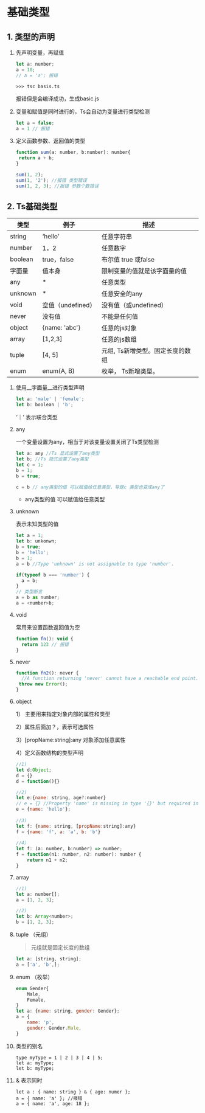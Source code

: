 # 基础类型

## 1. 类型的声明

1. 先声明变量，再赋值

   ```javascript
   let a: number;
   a = 10;
   // a = 'a'; 报错
   ```

   ```javascrip
   >>> tsc basis.ts
   ```

   报错但是会编译成功，生成basic.js

2. 变量和赋值是同时进行的，Ts会自动为变量进行类型检测

   ```javascript
   let a = false;
   a = 1 // 报错
   ```

3. 定义函数参数、返回值的类型

   ```javascript
   function sum(a: number, b:number): number{
   	return a + b;
   }
   
   sum(1, 2);
   sum(1, '2'); //报错 类型错误
   sum(1, 2, 3); //报错 参数个数错误
   ```




## 2. Ts基础类型

|  类型 | 例子 | 描述 |
|  ----  | ----  | ----  |
| string | ‘hello’ | 任意字符串 |
| number | 1，2 | 任意数字 |
| boolean | true，false | 布尔值 true 或false |
| 字面量 | 值本身 | 限制变量的值就是该字面量的值 |
| any | * | 任意类型 |
| unknown | * | 任意安全的any |
| void | 空值（undefined） | 没有值（或undefined） |
| never | 没有值 | 不能是任何值 |
| object | {name: 'abc'} | 任意的js对象 |
| array | [1,2,3] | 任意的js数组 |
| tuple | [4, 5] | 元组, Ts新增类型。固定长度的数组 |
| enum | enum(A, B) | 枚举， Ts新增类型。 |

1. 使用__字面量__进行类型声明

   ```javascript
   let a: 'male' | 'female'; 
   let b: boolean | 'b';
   ```

   ‘｜’ 表示联合类型

2. any

   一个变量设置为any，相当于对该变量设置关闭了Ts类型检测

   ```javascript
   let a: any //Ts 显式设置了any类型
   let b; //Ts 隐式设置了any类型
   let c = 1;
   b = 1;
   b = true;
   
   c = b // any类型的值 可以赋值给任意类型，导致c 类型也变成any了
   ```

   * any类型的值 可以赋值给任意类型 

3. unknown

   表示未知类型的值

   ```javascript
   let a = 1;
   let b: unkonwn;
   b = true;
   b = 'hello';
   b = 1;
   a = b //Type 'unknown' is not assignable to type 'number'.
   
   if(typeof b === 'number') {
     a = b;
   }
   // 类型断言
   a = b as number;
   a = <number>b;

4. void 

   常用来设置函数返回值为空

   ```javascript
   function fn(): void {
     return 123 // 报错
   }
   ```

5. never

   ```javascript
   function fn2(): never { 
     //A function returning 'never' cannot have a reachable end point.
    throw new Error();
   }
   ```

   

6. object

   1） 主要用来指定对象内部的属性和类型

   2）属性后面加？，表示可选属性

   3）[propName:string]:any 对象添加任意属性

   4）定义函数结构的类型声明

   ```javascript
   //1)
   let d:Object;
   d = {}
   d = function(){}
   
   //2)
   let e:{name: string, age?:number}
   // e = {} //Property 'name' is missing in type '{}' but required in type '{ name: string; }'.
   e = {name: 'hello'};
          
   //3)       
   let f: {name: string, [propName:string]:any}
   f = {name: 'f', a: 'a', b: 'b'}
          
   //4）
   let f: (a: number, b:number) => number;
   f = function(n1: number, n2: number): number {
       return n1 + n2;
   }
   ```
   
7. array

   ```javascript
   //1)
   let a: number[];
   a = [1, 2, 3];
   
   //2)
   let b: Array<number>;
   b = [1, 2, 3];
   ```

8. tuple （元组）

   > 元组就是固定长度的数组

   ```javascript
   let a: [string, string];
   a = ['a', 'b',];
   ```

9. enum （枚举）

   ```javascript
   enum Gender{
       Male,
       Female,
   }
   let a: {name: string, gender: Gender};
   a = {
       name: 'p',
       gender: Gender.Male,
   }
   ```

10. 类型的别名

    ```javasc
    type myType = 1 | 2 | 3 | 4 | 5;
    let a: myType;
    let b: myType;
    ```

11. & 表示同时

    ```javascrip
    let a : { name: string } & { age: numer };
    a = { name: 'a' }; //报错
    a = { name: 'a', age: 18 };
    ```



